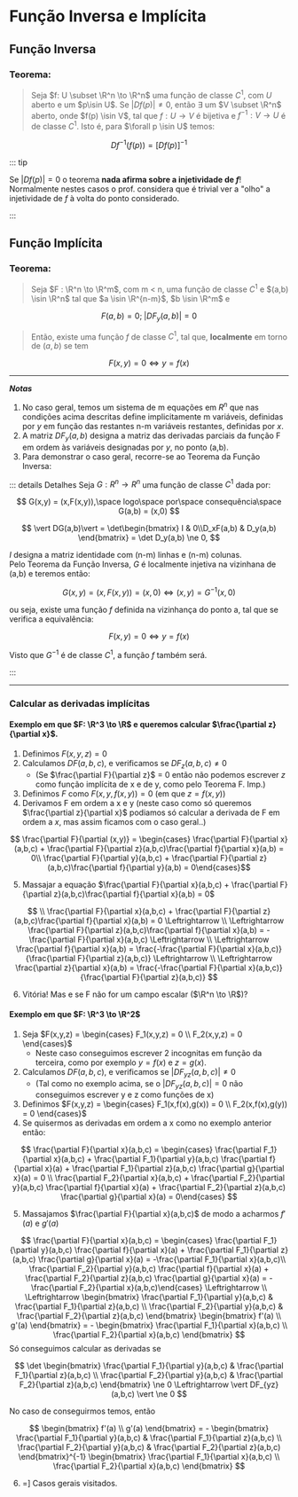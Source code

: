 # Função Inversa e Implícita

## Função Inversa
### Teorema:

>Seja $f: U \subset \R^n \to \R^n$ uma função de classe $C^1$, com $U$ aberto e um $p\isin U$. Se $\vert Df(p)\vert \ne 0$, então $\exists$ um $V \subset \R^n$ aberto, onde $f(p) \isin V$, tal que $f: U \to V$ é bijetiva e $f^{-1}: V \to U$ é de classe $C^1$. Isto é, para $\forall p \isin U$ temos:

$$ Df^{-1}(f(p)) = \lbrack Df(p)\rbrack^{-1} $$

::: tip

Se $\vert Df(p)\vert = 0$ o teorema **nada afirma sobre a injetividade de $f$**! Normalmente nestes casos o prof. considera que é trivial ver
a "olho" a injetividade de $f$ à volta do ponto considerado.

:::

## Função Implícita
### Teorema:

>Seja $F : \R^n \to \R^m$, com m < n, uma função de classe $C^1$ e $(a,b) \isin \R^n$ tal que $a \isin \R^{n-m}$, $b \isin \R^m$ e 

$$ F(a,b) = 0; \; \vert DF_{y}(a,b) \vert = 0 $$

>Então, existe uma função $f$ de classe $C^1$, tal que, **localmente** em torno de $(a,b)$ se tem 

$$ F(x,y) = 0 \Leftrightarrow y = f(x) $$

---
***Notas***

1. No caso geral, temos um sistema de m equações em $R^n$ que nas condições acima descritas define implicitamente m variáveis, definidas por *y* em função das restantes n-m variáveis restantes, definidas por *x*.
2. A matriz $DF_y(a,b)$ designa a matriz das derivadas parciais da função F em ordem às variáveis designadas por *y*, no ponto (a,b).
3. Para demonstrar o caso geral, recorre-se ao Teorema da Função Inversa:

::: details Detalhes 
Seja $G: R^n \to R^n$ uma função de classe $C^1$ dada por:

$$ G(x,y) = (x,F(x,y)),\space logo\space por\space consequência\space G(a,b) = (x,0) $$

$$ \vert DG(a,b)\vert = \det\begin{bmatrix} I & 0\\D_xF(a,b) & D_y(a,b) \end{bmatrix} = \det D_y(a,b) \ne 0, $$

$I$ designa a matriz identidade com (n-m) linhas e (n-m) colunas. \
Pelo Teorema da Função Inversa, $G$ é localmente injetiva na vizinhana de (a,b) e teremos então:

$$ G(x,y) = (x,F(x,y)) = (x,0) \Leftrightarrow (x,y) = G^{-1}(x,0) $$

ou seja, existe uma função $f$ definida na vizinhança do ponto a, tal que se verifica a equivalência:

$$ F(x,y) = 0 \Leftrightarrow y = f(x) $$

Visto que $G^{-1}$ é de classe $C^1$, a função $f$ também será.

:::

---

### Calcular as derivadas implícitas 
#### Exemplo em que $F: \R^3 \to \R$ e queremos calcular $\frac{\partial z}{\partial x}$.
1. Definimos $F(x,y,z) = 0$ 
2. Calculamos $DF(a,b,c)$, e verificamos se $DF_z(a,b,c) \ne 0$
    - (Se $\frac{\partial F}{\partial z}$ = 0 então não podemos escrever *z* como função implícita de x e de y, como pelo Teorema F. Imp.)
3. Definimos $F$ como $F(x,y,f(x,y)) = 0$ (em que $z = f(x,y)$)
4. Derivamos F em ordem a x e y (neste caso como só queremos $\frac{\partial z}{\partial x}$ podiamos só calcular a derivada de F em ordem a *x*, mas assim ficamos com o caso geral..)

$$ \frac{\partial F}{\partial (x,y)} = \begin{cases}  \frac{\partial F}{\partial x}(a,b,c) + \frac{\partial F}{\partial z}(a,b,c)\frac{\partial f}{\partial x}(a,b) = 0\\ \frac{\partial F}{\partial y}(a,b,c) + \frac{\partial F}{\partial z}(a,b,c)\frac{\partial f}{\partial y}(a,b) = 0\end{cases}$$

5. Massajar a equação $\frac{\partial F}{\partial x}(a,b,c) + \frac{\partial F}{\partial z}(a,b,c)\frac{\partial f}{\partial x}(a,b) = 0$

$$ \\
\frac{\partial F}{\partial x}(a,b,c) + \frac{\partial F}{\partial z}(a,b,c)\frac{\partial f}{\partial x}(a,b) = 0 \Leftrightarrow \\ \Leftrightarrow \frac{\partial F}{\partial z}(a,b,c)\frac{\partial f}{\partial x}(a,b) = -\frac{\partial F}{\partial x}(a,b,c) \Leftrightarrow \\ \Leftrightarrow \frac{\partial f}{\partial x}(a,b) = \frac{-\frac{\partial F}{\partial x}(a,b,c)}{\frac{\partial F}{\partial z}(a,b,c)} \Leftrightarrow \\ \Leftrightarrow \frac{\partial z}{\partial x}(a,b) = \frac{-\frac{\partial F}{\partial x}(a,b,c)}{\frac{\partial F}{\partial z}(a,b,c)}
$$

6. Vitória! Mas e se F não for um campo escalar ($\R^n \to \R$)?

#### Exemplo em que $F: \R^3 \to \R^2$
1. Seja $F(x,y,z) = \begin{cases} F_1(x,y,z) = 0 \\ F_2(x,y,z) = 0 \end{cases}$
    - Neste caso conseguimos escrever 2 incognitas em função da terceira, como por exemplo $y = f(x)$ e $z = g(x)$.
2. Calculamos $DF(a,b,c)$, e verificamos se $\vert DF_{yz}(a,b,c) \vert \ne 0$
    - (Tal como no exemplo acima, se o $\vert DF_{yz}(a,b,c) \vert = 0$ não conseguimos escrever y e z como funções de x)
3. Definimos $F(x,y,z) = \begin{cases} F_1(x,f(x),g(x)) = 0 \\ F_2(x,f(x),g(y)) = 0 \end{cases}$
4. Se quisermos as derivadas em ordem a x como no exemplo anterior então:

$$ \frac{\partial F}{\partial x}(a,b,c) = \begin{cases} \frac{\partial F_1}{\partial x}(a,b,c) + \frac{\partial F_1}{\partial y}(a,b,c) \frac{\partial f}{\partial x}(a) + \frac{\partial F_1}{\partial z}(a,b,c) \frac{\partial g}{\partial x}(a) = 0 \\
\frac{\partial F_2}{\partial x}(a,b,c) + \frac{\partial F_2}{\partial y}(a,b,c) \frac{\partial f}{\partial x}(a) + \frac{\partial F_2}{\partial z}(a,b,c) \frac{\partial g}{\partial x}(a) = 0\end{cases} $$

5. Massajamos $\frac{\partial F}{\partial x}(a,b,c)$ de modo a acharmos $f'(a)$ e $g'(a)$

$$ \frac{\partial F}{\partial x}(a,b,c) = \begin{cases} \frac{\partial F_1}{\partial y}(a,b,c) \frac{\partial f}{\partial x}(a) + \frac{\partial F_1}{\partial z}(a,b,c) \frac{\partial g}{\partial x}(a) =  -\frac{\partial F_1}{\partial x}(a,b,c)\\ 
\frac{\partial F_2}{\partial y}(a,b,c) \frac{\partial f}{\partial x}(a) + \frac{\partial F_2}{\partial z}(a,b,c) \frac{\partial g}{\partial x}(a) = -\frac{\partial F_2}{\partial x}(a,b,c)\end{cases} \Leftrightarrow \\ \Leftrightarrow
\begin{bmatrix} 
\frac{\partial F_1}{\partial y}(a,b,c)  &  \frac{\partial F_1}{\partial z}(a,b,c) \\ \frac{\partial F_2}{\partial y}(a,b,c)  &  \frac{\partial F_2}{\partial z}(a,b,c) 
\end{bmatrix}
\begin{bmatrix}
f'(a) \\ g'(a)
\end{bmatrix}
= -
\begin{bmatrix}
\frac{\partial F_1}{\partial x}(a,b,c) \\
\frac{\partial F_2}{\partial x}(a,b,c)
\end{bmatrix}
$$
Só conseguimos calcular as derivadas se

$$
\det
\begin{bmatrix} 
\frac{\partial F_1}{\partial y}(a,b,c)  &  \frac{\partial F_1}{\partial z}(a,b,c) \\ \frac{\partial F_2}{\partial y}(a,b,c)  &  \frac{\partial F_2}{\partial z}(a,b,c) 
\end{bmatrix}
\ne 0 \Leftrightarrow \vert DF_{yz}(a,b,c) \vert \ne 0
$$

No caso de conseguirmos temos, então

$$
\begin{bmatrix}
f'(a) \\ g'(a)
\end{bmatrix}
= -
\begin{bmatrix} 
\frac{\partial F_1}{\partial y}(a,b,c)  &  \frac{\partial F_1}{\partial z}(a,b,c) \\ \frac{\partial F_2}{\partial y}(a,b,c)  &  \frac{\partial F_2}{\partial z}(a,b,c) 
\end{bmatrix}^{-1}
\begin{bmatrix}
\frac{\partial F_1}{\partial x}(a,b,c) \\
\frac{\partial F_2}{\partial x}(a,b,c)
\end{bmatrix}
$$

6. =] Casos gerais visitados.
